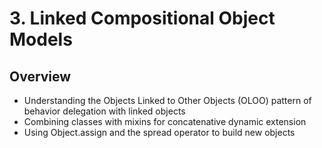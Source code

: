# 3. Linked Compositional Object Models

## Overview

- Understanding the Objects Linked to Other
  Objects (OLOO) pattern of behavior delegation
  with linked objects
- Combining classes with mixins for concatenative
  dynamic extension
- Using Object.assign and the spread operator to
  build new objects
